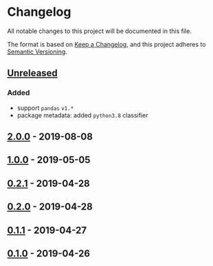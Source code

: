 # Changelog
All notable changes to this project will be documented in this file.

The format is based on [Keep a Changelog](https://keepachangelog.com/en/1.0.0/),
and this project adheres to [Semantic Versioning](https://semver.org/spec/v2.0.0.html).

## [Unreleased]
### Added
- support `pandas` `v1.*`
- package metadata: added `python3.8` classifier

## [2.0.0] - 2019-08-08

## [1.0.0] - 2019-05-05

## [0.2.1] - 2019-04-28

## [0.2.0] - 2019-04-28

## [0.1.1] - 2019-04-27

## [0.1.0] - 2019-04-26

[Unreleased]: https://github.com/fphammerle/freesurfer-volume-reader/compare/2.0.0...HEAD
[2.0.0]: https://github.com/fphammerle/freesurfer-volume-reader/compare/1.0.0...2.0.0
[1.0.0]: https://github.com/fphammerle/freesurfer-volume-reader/compare/0.2.1...1.0.0
[0.2.1]: https://github.com/fphammerle/freesurfer-volume-reader/compare/0.2.0...0.2.1
[0.2.0]: https://github.com/fphammerle/freesurfer-volume-reader/compare/0.1.1...0.2.0
[0.1.1]: https://github.com/fphammerle/freesurfer-volume-reader/compare/0.1.0...0.1.1
[0.1.0]: https://github.com/fphammerle/freesurfer-volume-reader/tree/0.1.0
